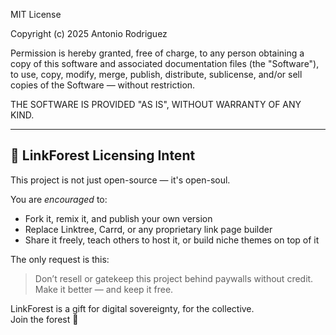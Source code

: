 MIT License

Copyright (c) 2025 Antonio Rodriguez

Permission is hereby granted, free of charge, to any person obtaining a copy of this software and associated documentation files (the "Software"), to use, copy, modify, merge, publish, distribute, sublicense, and/or sell copies of the Software — without restriction.

THE SOFTWARE IS PROVIDED "AS IS", WITHOUT WARRANTY OF ANY KIND.

---

## 🌿 LinkForest Licensing Intent

This project is not just open-source — it's open-soul.

You are _encouraged_ to:

- Fork it, remix it, and publish your own version
- Replace Linktree, Carrd, or any proprietary link page builder
- Share it freely, teach others to host it, or build niche themes on top of it

The only request is this:

> Don’t resell or gatekeep this project behind paywalls without credit.  
> Make it better — and keep it free.

LinkForest is a gift for digital sovereignty, for the collective.  
Join the forest 🌲
